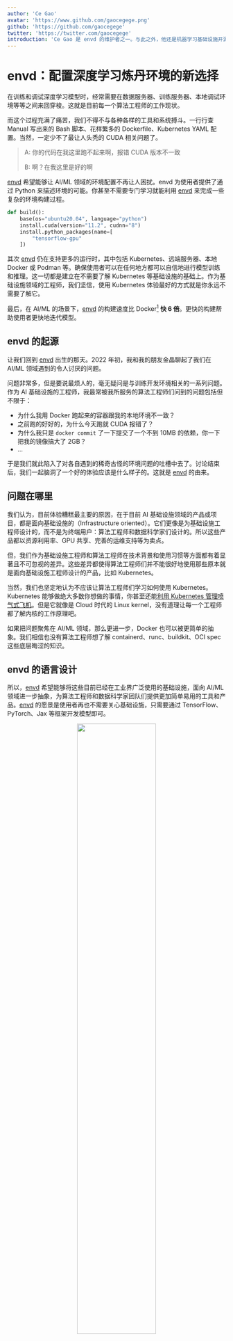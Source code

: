 ```yaml
---
author: 'Ce Gao'
avatar: 'https://www.github.com/gaocegege.png'
github: 'https://github.com/gaocegege'
twitter: 'https://twitter.com/gaocegege'
introduction: 'Ce Gao 是 envd 的维护者之一。与此之外，他还是机器学习基础设施开源项目 Kubeflow 的 Co-chair。他主要关注机器学习的模型训练、自动机器学习等领域。'
---
```


# envd：配置深度学习炼丹环境的新选择

在训练和调试深度学习模型时，经常需要在数据服务器、训练服务器、本地调试环境等等之间来回穿梭。这就是目前每一个算法工程师的工作现状。

而这个过程充满了痛苦，我们不得不与各种各样的工具和系统搏斗。一行行查 Manual 写出来的 Bash 脚本、花样繁多的 Dockerfile、Kubernetes YAML 配置。当然，一定少不了最让人头秃的 CUDA 相关问题了。

> A: 你的代码在我这里跑不起来啊，报错 CUDA 版本不一致
>
> B: 啊？在我这里是好的啊

[envd](https://github.com/tensorchord/envd) 希望能够让 AI/ML 领域的环境配置不再让人困扰。envd 为使用者提供了通过 Python 来描述环境的可能。你甚至不需要专门学习就能利用 [envd](https://github.com/tensorchord/envd) 来完成一些复杂的环境构建过程。

```python
def build():
    base(os="ubuntu20.04", language="python")
    install.cuda(version="11.2", cudnn="8")
    install.python_packages(name=[
        "tensorflow-gpu"
    ])
```

其次 [envd](https://github.com/tensorchord/envd) 仍在支持更多的运行时，其中包括 Kubernetes、远端服务器、本地 Docker 或 Podman 等。确保使用者可以在任何地方都可以自信地进行模型训练和推理。这一切都是建立在不需要了解 Kubernetes 等基础设施的基础上。作为基础设施领域的工程师，我们坚信，使用 Kubernetes 体验最好的方式就是你永远不需要了解它。

最后，在 AI/ML 的场景下，[envd](https://github.com/tensorchord/envd) 的构建速度比 Docker[^1] **快 6 倍**。更快的构建帮助使用者更快地迭代模型。

[^1]: Dockerfile v1

## envd 的起源

让我们回到 [envd](https://github.com/tensorchord/envd) 出生的那天。2022 年初，我和我的朋友金晶聊起了我们在 AI/ML 领域遇到的令人讨厌的问题。

问题非常多，但是要说最烦人的，毫无疑问是与训练开发环境相关的一系列问题。作为 AI 基础设施的工程师，我最常被我所服务的算法工程师们问到的问题包括但不限于：

- 为什么我用 Docker 跑起来的容器跟我的本地环境不一致？
- 之前跑的好好的，为什么今天跑就 CUDA 报错了？
- 为什么我只是 `docker commit` 了一下提交了一个不到 10MB 的依赖，你一下把我的镜像搞大了 2GB？
- ...

于是我们就此陷入了对各自遇到的稀奇古怪的环境问题的吐槽中去了。讨论结束后，我们一起脑洞了一个好的体验应该是什么样子的。这就是 [envd](https://github.com/tensorchord/envd) 的由来。

## 问题在哪里

我们认为，目前体验糟糕最主要的原因，在于目前 AI 基础设施领域的产品或项目，都是面向基础设施的（Infrastructure oriented）。它们更像是为基础设施工程师设计的，而不是为终端用户：算法工程师和数据科学家们设计的。所以这些产品都以资源利用率、GPU 共享、完善的运维支持等为卖点。

但，我们作为基础设施工程师和算法工程师在技术背景和使用习惯等方面都有着显著且不可忽视的差异。这些差异都使得算法工程师们并不能很好地使用那些原本就是面向基础设施工程师设计的产品，比如 Kubernetes。

当然，我们也坚定地认为不应该让算法工程师们学习如何使用 Kubernetes。Kubernetes 能够做绝大多数你想做的事情，你甚至还能[利用 Kubernetes 管理喷气式飞机](https://www.youtube.com/watch?v=YjZ4AZ7hRM0&ab_channel=CNCF%5BCloudNativeComputingFoundation%5D)。但是它就像是 Cloud 时代的 Linux kernel，没有道理让每一个工程师都了解内核的工作原理吧。

如果把问题聚焦在 AI/ML 领域，那么更进一步，Docker 也可以被更简单的抽象。我们相信也没有算法工程师想了解 containerd、runc、buildkit、OCI spec 这些底层晦涩的知识。

## envd 的语言设计

所以，[envd](https://github.com/tensorchord/envd) 希望能够将这些目前已经在工业界广泛使用的基础设施，面向 AI/ML 领域进一步抽象，为算法工程师和数据科学家团队们提供更加简单易用的工具和产品。[envd](https://github.com/tensorchord/envd) 的愿景是使用者再也不需要关心基础设施，只需要通过 TensorFlow、PyTorch、Jax 等框架开发模型即可。

<div align="center">
<img src='https://user-images.githubusercontent.com/5100735/188788542-269d1049-6b19-4c9d-82c2-5fb828ebdc6d.png' width='60%'>
</div>

为此，[envd](https://github.com/tensorchord/envd) 引入了基于 python 的构建文件 `build.envd`。它不再像 Kubernetes 的 YAML 配置或者是 Dockerfile 一样，而是围绕 AI/ML 的模型开发与推理来进行。[envd](https://github.com/tensorchord/envd) 构建出来的仍然是兼容 OCI spec 的镜像。因此使用者可以像使用普通的镜像一样使用 [envd](https://github.com/tensorchord/envd)。

下面是一个非常简单的示例。展示了如何构建一个 PyTorch 的 GPU 环境。

<div align="center">
<img src='https://user-images.githubusercontent.com/5100735/189058399-3865a039-9459-4e74-83dd-3ee2ecadfef5.svg'>
</div>

为了能够在 Kubernetes、远端服务器等不同的环境下使用 [envd](https://github.com/tensorchord/envd) 构建的环境，我们维护了一个非常轻量级的 sshd 的实现，并内置于其中。因此用户可以通过 ssh 协议连接到环境进行开发和调试。当然，你可以可以通过 [envd](https://github.com/tensorchord/envd) 提供的语法在环境中安装需要的 vscode extension，或者是配置使用 Jupyter。

```python
def build():
    base(os="ubuntu20.04", language="python3")
    install.vscode_extensions([
        "ms-python.python",
    ])
    # Configure jupyter notebooks.
    config.jupyter()
    # Configure zsh.
    shell("zsh")
```

## envd 的构建速度

因为聚焦在 AI/ML 领域，因此我们对 Docker 和 buildkit 的使用进行了针对性的优化。使得在这一场景下的 [envd](https://github.com/tensorchord/envd) 构建速度比 Docker[^2] **快 6 倍**。

[^2]: 300Mbps 带宽网络环境下的 Dockerfile v1

<p align=center>
  <img src="https://user-images.githubusercontent.com/5100735/189928628-543f4851-87b7-462b-b811-372cbf46ff25.svg" width="65%"/>
</p>

这得益于 [envd](https://github.com/tensorchord/envd) 在各个层次上的 cache。举个例子来说明，在 Docker 中如果 Dockerfile 前面的命令缓存失效了，那么后续的命令都要重新执行，也包括 `pip install` 命令。它需要重新下载。

而 [envd](https://github.com/tensorchord/envd) 会在多次构建间维护 pip index 的 cache，使得后续的构建不需要再重新下载 wheel，只需要使用已经被缓存的包即可。

<table>
<tr>
<td> envd </td> <td> Docker </td>
</tr>
<tr>
<td>

```diff
$ envd build
=> pip install tensorflow       5s
+ => Using cached tensorflow-...-.whl (511.7 MB)
```

</td>
<td>

```diff
$ docker build
=> pip install tensorflow      278s
- => Downloading tensorflow-...-.whl (511.7 MB)
```

</td>
</tr>
</table>

除了各个层级的 cache 之外，[envd](https://github.com/tensorchord/envd) 的构建过程是自动并行的。比如，使用 `apt-get install` 安装系统依赖和 `pip install` 安装 python 依赖时是可以并行执行的，而不需要如同 Dockerfile 的实现一样，需要等待 `apt-get install` 执行完再执行后续的构建过程。

<p align=center>
  <img src="https://user-images.githubusercontent.com/5100735/189061664-ca3628de-0608-4cea-b4d4-fc4f2e15e8b0.png" width="65%"/>
</p>

## 在你的团队中使用 envd

envd 不只是面向个人使用者设计的，它更是要解决算法团队在环境管理上的问题。

在一个团队里，通常大家会基于相似的基础配置进行修改的方式配置环境。在之前只能通过口耳相传的 Dockerfile 进行。而在 [envd](https://github.com/tensorchord/envd) 中可以定义 python 函数来完成。下面例子中，`envd.tensorboard` 就是定义在其他 Git repo 中的构建函数。用户可以通过 `include` 引入后直接复用，而不需要再复制粘贴过去的 Dockerfile 了。

在团队内以 [envd](https://github.com/tensorchord/envd) 中函数的形式把各种依赖的安装方式积累下来，形成 envd Hub（目前这一功能仍在设计中），这就是团队的环境管理知识库。

```python
envdlib = include("https://github.com/tensorchord/envdlib")

def build():
    base(os="ubuntu20.04", language="python")
    envdlib.tensorboard(8888)
```

## 结论

[envd](https://github.com/tensorchord/envd) 目前仍处于非常早期的阶段，我们只是踏出了第一步，帮助算法工程师和数据科学家团队关注于 AI/ML 业务，而非基础设施。在近期 [envd](https://github.com/tensorchord/envd) 会着眼于更好的团队需求支持，提供更加完善的 Kubernetes 运行时。

欢迎大家保持关注!

🍻

---

<Author/>
